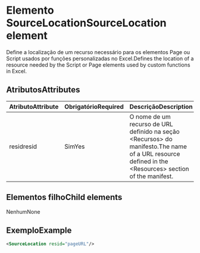 # <a name="sourcelocation-element"></a><span data-ttu-id="8aee8-101">Elemento SourceLocation</span><span class="sxs-lookup"><span data-stu-id="8aee8-101">SourceLocation element</span></span>

<span data-ttu-id="8aee8-102">Define a localização de um recurso necessário para os elementos Page ou Script usados por funções personalizadas no Excel.</span><span class="sxs-lookup"><span data-stu-id="8aee8-102">Defines the location of a resource needed by the Script or Page elements used by custom functions in Excel.</span></span>

## <a name="attributes"></a><span data-ttu-id="8aee8-103">Atributos</span><span class="sxs-lookup"><span data-stu-id="8aee8-103">Attributes</span></span>

| <span data-ttu-id="8aee8-104">**Atributo**</span><span class="sxs-lookup"><span data-stu-id="8aee8-104">**Attribute**</span></span> | <span data-ttu-id="8aee8-105">**Obrigatório**</span><span class="sxs-lookup"><span data-stu-id="8aee8-105">**Required**</span></span> | <span data-ttu-id="8aee8-106">**Descrição**</span><span class="sxs-lookup"><span data-stu-id="8aee8-106">**Description**</span></span>                                                                      |
|---------------|--------------|--------------------------------------------------------------------------------------|
| <span data-ttu-id="8aee8-107">resid</span><span class="sxs-lookup"><span data-stu-id="8aee8-107">resid</span></span>         | <span data-ttu-id="8aee8-108">Sim</span><span class="sxs-lookup"><span data-stu-id="8aee8-108">Yes</span></span>          | <span data-ttu-id="8aee8-109">O nome de um recurso de URL definido na seção &lt;Recursos&gt; do manifesto.</span><span class="sxs-lookup"><span data-stu-id="8aee8-109">The name of a URL resource defined in the &lt;Resources&gt; section of the manifest.</span></span> |

## <a name="child-elements"></a><span data-ttu-id="8aee8-110">Elementos filho</span><span class="sxs-lookup"><span data-stu-id="8aee8-110">Child elements</span></span>

<span data-ttu-id="8aee8-111">Nenhum</span><span class="sxs-lookup"><span data-stu-id="8aee8-111">None</span></span>

## <a name="example"></a><span data-ttu-id="8aee8-112">Exemplo</span><span class="sxs-lookup"><span data-stu-id="8aee8-112">Example</span></span>

```xml
<SourceLocation resid="pageURL"/>
```